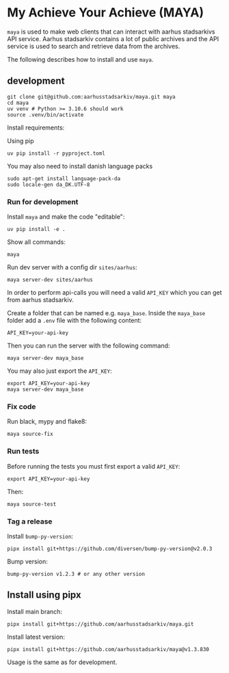 # My Achieve Your Achieve (MAYA)

`maya` is used to make web clients 
that can interact with aarhus stadsarkivs API service. Aarhus stadsarkiv
contains a lot of public archives and the API service is used to search
and retrieve data from the archives.

The following describes how to install and use `maya`.

## development

    git clone git@github.com:aarhusstadsarkiv/maya.git maya
    cd maya
    uv venv # Python >= 3.10.6 should work
    source .venv/bin/activate

Install requirements:

Using pip

    uv pip install -r pyproject.toml

You may also need to install danish language packs

    sudo apt-get install language-pack-da
    sudo locale-gen da_DK.UTF-8

### Run for development

Install `maya` and make the code "editable":

    uv pip install -e .

Show all commands: 

    maya

Run dev server with a config dir `sites/aarhus`: 

    maya server-dev sites/aarhus

In order to perform api-calls you will need a valid `API_KEY` which you can get from aarhus stadsarkiv.

Create a folder that can be named e.g. `maya_base`. Inside the `maya_base` folder add a `.env` file with the following content:

    API_KEY=your-api-key

Then you can run the server with the following command:

    maya server-dev maya_base

You may also just export the `API_KEY`:

    export API_KEY=your-api-key
    maya server-dev maya_base

### Fix code

Run black, mypy and flake8:

    maya source-fix

### Run tests

Before running the tests you must first export a valid `API_KEY`:

    export API_KEY=your-api-key

Then:

    maya source-test

### Tag a release

Install `bump-py-version`:

    pipx install git+https://github.com/diversen/bump-py-version@v2.0.3

Bump version:

    bump-py-version v1.2.3 # or any other version

## Install using pipx

Install main branch: 
    
    pipx install git+https://github.com/aarhusstadsarkiv/maya.git

Install latest version: 
<!-- LATEST-VERSION-PIPX -->
	pipx install git+https://github.com/aarhusstadsarkiv/maya@v1.3.830

Usage is the same as for development.
